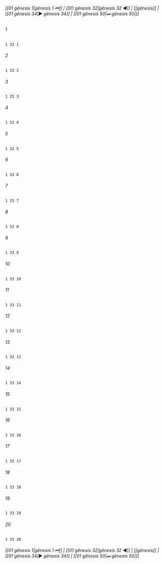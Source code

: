
###### [[01 gênesis 1|gênesis 1 ⏮]] | [[01 gênesis 32|gênesis 32 ◀]] | [[gênesis]] | [[01 gênesis 34|▶ gênesis 34]] | [[01 gênesis 50|⏭ gênesis 50|]]

###### 1
``` verse
1 33 1 
```
###### 2
``` verse
1 33 2 
```
###### 3
``` verse
1 33 3 
```
###### 4
``` verse
1 33 4 
```
###### 5
``` verse
1 33 5 
```
###### 6
``` verse
1 33 6 
```
###### 7
``` verse
1 33 7 
```
###### 8
``` verse
1 33 8 
```
###### 9
``` verse
1 33 9 
```
###### 10
``` verse
1 33 10 
```
###### 11
``` verse
1 33 11 
```
###### 12
``` verse
1 33 12 
```
###### 13
``` verse
1 33 13 
```
###### 14
``` verse
1 33 14 
```
###### 15
``` verse
1 33 15 
```
###### 16
``` verse
1 33 16 
```
###### 17
``` verse
1 33 17 
```
###### 18
``` verse
1 33 18 
```
###### 19
``` verse
1 33 19 
```
###### 20
``` verse
1 33 20 
```

###### [[01 gênesis 1|gênesis 1 ⏮]] | [[01 gênesis 32|gênesis 32 ◀]] | [[gênesis]] | [[01 gênesis 34|▶ gênesis 34]] | [[01 gênesis 50|⏭ gênesis 50|]]

